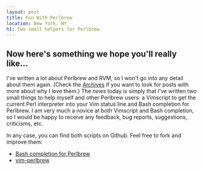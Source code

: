 ```yaml
---
layout: post
title: Fun With Perlbrew
location: New York, NY
h1: Two small helpers for Perlbrew
---
```


## Now here's something we hope you'll really like...

I've written a lot about Perlbrew and RVM, so I won't go into any detail
about them again. (Check the [Archives][a] if you want to look for posts
with more about why I love them.) The *news* today is simply that I've
written two small things to help myself and other Perlbrew users: a
Vimscript to get the current Perl interpreter into your Vim status line and
Bash completion for Perlbrew. I am very much a novice at both Vimscript and
Bash completion, so I would be happy to receive any feedback, bug reports,
suggestions, criticisms, etc.

In any case, you can find both scripts on Github. Feel free to fork and
improve them:

+ [Bash completion for Perlbrew][b]
+ [vim-perlbrew][vp]

[a]: http://ithaca.arpinum.org/archive.html
[b]: http://github.com/telemachus/perlbrew-bash-completion
[vp]: http://github.com/telemachus/vim-perlbrew
